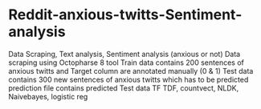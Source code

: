 # Reddit-anxious-twitts-Sentiment-analysis
Data Scraping, Text analysis, Sentiment analysis (anxious or not)
Data scraping using Octopharse 8 tool
Train data contains 200 sentences of anxious twitts and Target column are annotated manually (0 & 1)
Test data contains 300 new sentences of anxious twitts which has to be predicted
prediction file contains predicted Test data
TF TDF, countvect, NLDK, Naivebayes, logistic reg
